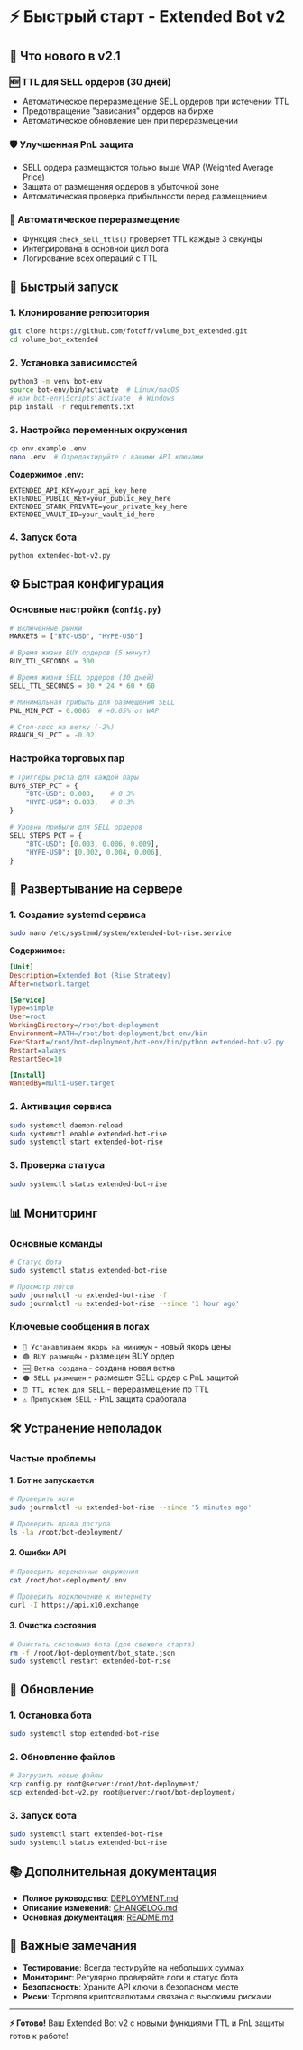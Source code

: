 # ⚡ Быстрый старт - Extended Bot v2

## 🎯 Что нового в v2.1

### 🆕 TTL для SELL ордеров (30 дней)
- Автоматическое переразмещение SELL ордеров при истечении TTL
- Предотвращение "зависания" ордеров на бирже
- Автоматическое обновление цен при переразмещении

### 🛡️ Улучшенная PnL защита
- SELL ордера размещаются только выше WAP (Weighted Average Price)
- Защита от размещения ордеров в убыточной зоне
- Автоматическая проверка прибыльности перед размещением

### 🔄 Автоматическое переразмещение
- Функция `check_sell_ttls()` проверяет TTL каждые 3 секунды
- Интегрирована в основной цикл бота
- Логирование всех операций с TTL

## 🚀 Быстрый запуск

### 1. Клонирование репозитория
```bash
git clone https://github.com/fotoff/volume_bot_extended.git
cd volume_bot_extended
```

### 2. Установка зависимостей
```bash
python3 -m venv bot-env
source bot-env/bin/activate  # Linux/macOS
# или bot-env\Scripts\activate  # Windows
pip install -r requirements.txt
```

### 3. Настройка переменных окружения
```bash
cp env.example .env
nano .env  # Отредактируйте с вашими API ключами
```

**Содержимое .env:**
```env
EXTENDED_API_KEY=your_api_key_here
EXTENDED_PUBLIC_KEY=your_public_key_here
EXTENDED_STARK_PRIVATE=your_private_key_here
EXTENDED_VAULT_ID=your_vault_id_here
```

### 4. Запуск бота
```bash
python extended-bot-v2.py
```

## ⚙️ Быстрая конфигурация

### Основные настройки (`config.py`)
```python
# Включенные рынки
MARKETS = ["BTC-USD", "HYPE-USD"]

# Время жизни BUY ордеров (5 минут)
BUY_TTL_SECONDS = 300

# Время жизни SELL ордеров (30 дней)
SELL_TTL_SECONDS = 30 * 24 * 60 * 60

# Минимальная прибыль для размещения SELL
PNL_MIN_PCT = 0.0005  # +0.05% от WAP

# Стоп-лосс на ветку (-2%)
BRANCH_SL_PCT = -0.02
```

### Настройка торговых пар
```python
# Триггеры роста для каждой пары
BUY6_STEP_PCT = {
    "BTC-USD": 0.003,    # 0.3%
    "HYPE-USD": 0.003,   # 0.3%
}

# Уровни прибыли для SELL ордеров
SELL_STEPS_PCT = {
    "BTC-USD": [0.003, 0.006, 0.009],
    "HYPE-USD": [0.002, 0.004, 0.006],
}
```

## 🔧 Развертывание на сервере

### 1. Создание systemd сервиса
```bash
sudo nano /etc/systemd/system/extended-bot-rise.service
```

**Содержимое:**
```ini
[Unit]
Description=Extended Bot (Rise Strategy)
After=network.target

[Service]
Type=simple
User=root
WorkingDirectory=/root/bot-deployment
Environment=PATH=/root/bot-deployment/bot-env/bin
ExecStart=/root/bot-deployment/bot-env/bin/python extended-bot-v2.py
Restart=always
RestartSec=10

[Install]
WantedBy=multi-user.target
```

### 2. Активация сервиса
```bash
sudo systemctl daemon-reload
sudo systemctl enable extended-bot-rise
sudo systemctl start extended-bot-rise
```

### 3. Проверка статуса
```bash
sudo systemctl status extended-bot-rise
```

## 📊 Мониторинг

### Основные команды
```bash
# Статус бота
sudo systemctl status extended-bot-rise

# Просмотр логов
sudo journalctl -u extended-bot-rise -f
sudo journalctl -u extended-bot-rise --since '1 hour ago'
```

### Ключевые сообщения в логах
- `🎯 Устанавливаем якорь на минимум` - новый якорь цены
- `🟢 BUY размещён` - размещен BUY ордер
- `🆕 Ветка создана` - создана новая ветка
- `🟠 SELL размещен` - размещен SELL ордер с PnL защитой
- `⏰ TTL истек для SELL` - переразмещение по TTL
- `⚠️ Пропускаем SELL` - PnL защита сработала

## 🛠️ Устранение неполадок

### Частые проблемы

#### 1. Бот не запускается
```bash
# Проверить логи
sudo journalctl -u extended-bot-rise --since '5 minutes ago'

# Проверить права доступа
ls -la /root/bot-deployment/
```

#### 2. Ошибки API
```bash
# Проверить переменные окружения
cat /root/bot-deployment/.env

# Проверить подключение к интернету
curl -I https://api.x10.exchange
```

#### 3. Очистка состояния
```bash
# Очистить состояние бота (для свежего старта)
rm -f /root/bot-deployment/bot_state.json
sudo systemctl restart extended-bot-rise
```

## 🔄 Обновление

### 1. Остановка бота
```bash
sudo systemctl stop extended-bot-rise
```

### 2. Обновление файлов
```bash
# Загрузить новые файлы
scp config.py root@server:/root/bot-deployment/
scp extended-bot-v2.py root@server:/root/bot-deployment/
```

### 3. Запуск бота
```bash
sudo systemctl start extended-bot-rise
sudo systemctl status extended-bot-rise
```

## 📚 Дополнительная документация

- **Полное руководство**: [DEPLOYMENT.md](DEPLOYMENT.md)
- **Описание изменений**: [CHANGELOG.md](CHANGELOG.md)
- **Основная документация**: [README.md](README.md)

## 🚨 Важные замечания

- **Тестирование**: Всегда тестируйте на небольших суммах
- **Мониторинг**: Регулярно проверяйте логи и статус бота
- **Безопасность**: Храните API ключи в безопасном месте
- **Риски**: Торговля криптовалютами связана с высокими рисками

---

**⚡ Готово!** Ваш Extended Bot v2 с новыми функциями TTL и PnL защиты готов к работе!
